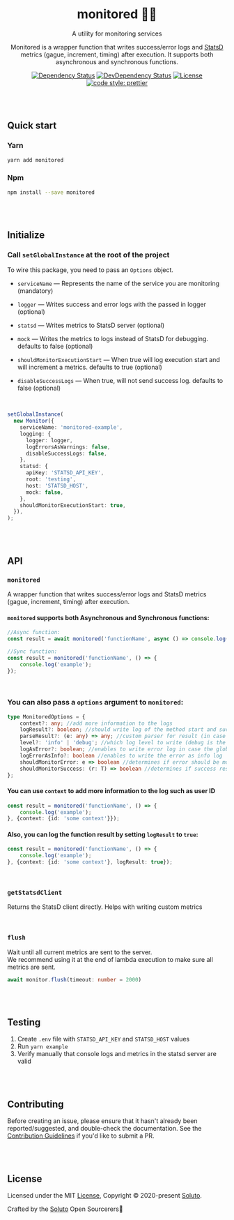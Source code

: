<div align="center">

# monitored 🕵️‍♀️ 

A utility for monitoring services

Monitored is a wrapper function that writes success/error logs and [StatsD](https://github.com/statsd/statsd) metrics (gague, increment, timing) after execution. It supports both asynchronous and synchronous functions.


[![Dependency Status][david-image]][david-url]
[![DevDependency Status][david-dev-image]][david-dev-url]
[![License](https://img.shields.io/badge/license-MIT-blue.svg)](https://github.com/soluto/tweek/blob/master/LICENSE.md)
[![code style: prettier](https://img.shields.io/badge/code_style-prettier-ff69b4.svg?style=flat-square)](https://github.com/prettier/prettier) 

</div>

<br>
<br>

## Quick start

### Yarn
```bash
yarn add monitored
```
### Npm
```bash
npm install --save monitored
```

<br>
<br>

## Initialize
### Call `setGlobalInstance` at the root of the project

To wire this package, you need to pass an `Options` object.

* `serviceName` — Represents the name of the service you are monitoring (mandatory)

* `logger` — Writes success and error logs with the passed in logger (optional)

* `statsd` — Writes metrics to StatsD server (optional)

* `mock` — Writes the metrics to logs instead of StatsD for debugging. defaults to false (optional)

* `shouldMonitorExecutionStart` — When true will log execution start and will increment a metrics. defaults to true (optional)

* `disableSuccessLogs` — When true, will not send success log. defaults to false (optional)
<br>

```ts
setGlobalInstance(
  new Monitor({
    serviceName: 'monitored-example',
    logging: {
      logger: logger,
      logErrorsAsWarnings: false,
      disableSuccessLogs: false,
    },
    statsd: {
      apiKey: 'STATSD_API_KEY',
      root: 'testing',
      host: 'STATSD_HOST',
      mock: false,
    },
    shouldMonitorExecutionStart: true,
  }),
);
```

<br>
<br>

## API

### `monitored`
A wrapper function that writes success/error logs and StatsD metrics (gague, increment, timing) after execution.
<br>

#### `monitored` supports both **Asynchronous** and **Synchronous** functions:

```ts
//Async function:
const result = await monitored('functionName', async () => console.log('example'));

//Sync function:
const result = monitored('functionName', () => {
    console.log('example');
});
```

<br>

### You can also pass a `options` argument to `monitored`:

```ts
type MonitoredOptions = {
    context?: any; //add more information to the logs
    logResult?: boolean; //should write log of the method start and success
    parseResult?: (e: any) => any; //custom parser for result (in case it is logged)
    level?: 'info' | 'debug'; //which log level to write (debug is the default)
    logAsError?: boolean; //enables to write error log in case the global `logErrorsAsWarnings` is on
    logErrorAsInfo?: boolean //enables to write the error as info log
    shouldMonitorError: e => boolean //determines if error should be monitored and logged, defaults to true
    shouldMonitorSuccess: (r: T) => boolean //determines if success result should be monitored and logged, defaults to true 
};
```

#### You can use `context` to add more information to the log such as user ID

```ts
const result = monitored('functionName', () => {
    console.log('example');
}, {context: {id: 'some context'}});
```

#### Also, you can log the function result by setting `logResult` to `true`:

```ts
const result = monitored('functionName', () => {
    console.log('example');
}, {context: {id: 'some context'}, logResult: true});
```

<br>

### `getStatsdClient`

Returns the StatsD client directly. Helps with writing custom metrics

<br>

### `flush`

Wait until all current metrics are sent to the server. <br>
We recommend using it at the end of lambda execution to make sure all metrics are sent.

```ts
await monitor.flush(timeout: number = 2000)
```
<br>
<br>

## Testing

1. Create `.env` file with `STATSD_API_KEY` and `STATSD_HOST` values
2. Run `yarn example`
3. Verify manually that console logs and metrics in the statsd server are valid

<br>
<br>

## Contributing
Before creating an issue, please ensure that it hasn't already been reported/suggested, and double-check the documentation.
See the [Contribution Guidelines](https://github.com/Soluto/monitored/blob/master/.github/CONTRIBUTING.md) if you'd like to submit a PR.

<br>
<br>

## License
Licensed under the MIT [License](LICENSE), Copyright © 2020-present [Soluto](https://github.com/Soluto).

Crafted by the [Soluto](https://github.com/Soluto) Open Sourcerers🧙

[david-image]: https://img.shields.io/david/Soluto/monitored.svg
[david-url]: https://david-dm.org/Soluto/monitored
[david-dev-image]: https://img.shields.io/david/dev/Soluto/monitored.svg?label=devDependencies
[david-dev-url]: https://david-dm.org/Soluto/monitored?type=dev

